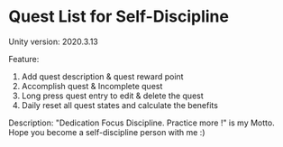 # Quest List for Self-Discipline
Unity version: 2020.3.13

Feature:
1. Add quest description & quest reward point
2. Accomplish quest & Incomplete quest
3. Long press quest entry to edit & delete the quest
4. Daily reset all quest states and calculate the benefits

Description: 
	"Dedication Focus Discipline. Practice more !" is my Motto. Hope you become a self-discipline person with me  :)
	 